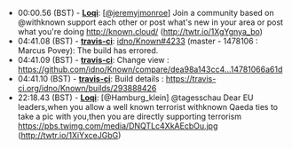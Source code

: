 * <a id="00:00.56">00:00.56 (BST)</a> - __[Loqi](https://github.com/Loqi)__: [<a href="https://twitter.com/jeremyjmonroe">@jeremyjmonroe</a>] Join a community based on @withknown  support each other or post what's new in your area or post what you're doing http://known.cloud/ (http://twtr.io/1XgYgnya_bo)
* <a id="04:41.08">04:41.08 (BST)</a> - __[travis-ci](https://github.com/travis-ci)__: <a href="https://github.com/idno/Known/issues/4233">idno/Known#4233</a> (master - 1478106 : Marcus Povey): The build has errored.
* <a id="04:41.09">04:41.09 (BST)</a> - __[travis-ci](https://github.com/travis-ci)__: Change view : https://github.com/idno/Known/compare/dea98a143cc4...14781066a61d
* <a id="04:41.10">04:41.10 (BST)</a> - __[travis-ci](https://github.com/travis-ci)__: Build details : https://travis-ci.org/idno/Known/builds/293888426
* <a id="22:18.43">22:18.43 (BST)</a> - __[Loqi](https://github.com/Loqi)__: [@Hamburg_klein] @tagesschau Dear EU leaders,when you allow a well known terrorist withknown Qaeda ties to take a pic with you,then you are directly supporting terrorism https://pbs.twimg.com/media/DNQTLc4XkAEcbOu.jpg (http://twtr.io/1XiYxceJGbG)
